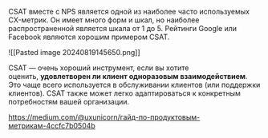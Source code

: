 CSAT вместе с NPS является одной из наиболее часто используемых CX-метрик. Он имеет много форм и шкал, но наиболее распространенной является шкала от 1 до 5. Рейтинги Google или Facebook являются хорошим примером CSAT.

 ![[Pasted image 20240819145650.png]]

CSAT — очень хороший инструмент, если вы хотите оценить, **удовлетворен ли клиент одноразовым взаимодействием**. Это чаще всего используется в обслуживании клиентов (или поддержки клиентов). CSAT также может легко адаптироваться к конкретным потребностям вашей организации.

https://medium.com/@uxunicorn/гайд-по-продуктовым-метрикам-4ccfc7b0504b